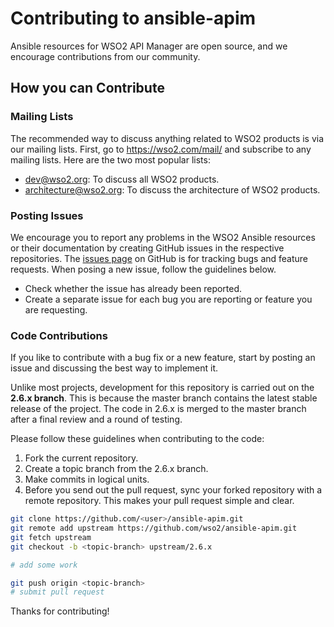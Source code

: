 # Contributing to ansible-apim

Ansible resources for WSO2 API Manager are open source, and we encourage contributions from our community.

## How you can Contribute

### Mailing Lists
The recommended way to discuss anything related to WSO2 products is via our mailing lists. First, go to https://wso2.com/mail/ and subscribe to any mailing lists. Here are the two most popular lists:
* dev@wso2.org: To discuss all WSO2 products.
* architecture@wso2.org: To discuss the architecture of WSO2 products.

### Posting Issues
We encourage you to report any problems in the WSO2 Ansible resources or their documentation by creating GitHub issues in the respective repositories. The [issues page](https://github.com/wso2/ansible-apim/issues) on GitHub is for tracking bugs and feature requests. When posing a new issue, follow the guidelines below.
* Check whether the issue has already been reported.
* Create a separate issue for each bug you are reporting or feature you are requesting.

### Code Contributions
If you like to contribute with a bug fix or a new feature, start by posting an issue and discussing the best way to implement it. 

Unlike most projects, development for this repository is carried out on the **2.6.x branch**. This is because the master branch contains the latest stable release of the project. The code in 2.6.x is merged to the master branch after a final review and a round of testing.

Please follow these guidelines when contributing to the code:
1. Fork the current repository.
2. Create a topic branch from the 2.6.x branch.
3. Make commits in logical units.
4. Before you send out the pull request, sync your forked repository with a remote repository. This makes your pull request simple and clear.

```bash
git clone https://github.com/<user>/ansible-apim.git
git remote add upstream https://github.com/wso2/ansible-apim.git
git fetch upstream
git checkout -b <topic-branch> upstream/2.6.x

# add some work

git push origin <topic-branch>
# submit pull request

```

Thanks for contributing!
